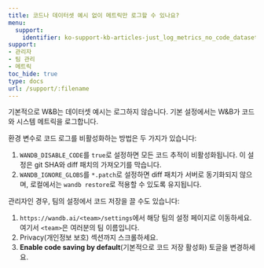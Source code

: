 ```yaml
---
title: 코드나 데이터셋 예시 없이 메트릭만 로그할 수 있나요?
menu:
  support:
    identifier: ko-support-kb-articles-just_log_metrics_no_code_dataset_examples
support:
- 관리자
- 팀 관리
- 메트릭
toc_hide: true
type: docs
url: /support/:filename
---
```


기본적으로 W&B는 데이터셋 예시는 로그하지 않습니다. 기본 설정에서는 W&B가 코드와 시스템 메트릭을 로그합니다.

환경 변수로 코드 로그를 비활성화하는 방법은 두 가지가 있습니다:

1. `WANDB_DISABLE_CODE`를 `true`로 설정하면 모든 코드 추적이 비활성화됩니다. 이 설정은 git SHA와 diff 패치의 가져오기를 막습니다.
2. `WANDB_IGNORE_GLOBS`를 `*.patch`로 설정하면 diff 패치가 서버로 동기화되지 않으며, 로컬에서는 `wandb restore`로 적용할 수 있도록 유지됩니다.

관리자인 경우, 팀의 설정에서 코드 저장을 끌 수도 있습니다:

1. `https://wandb.ai/<team>/settings`에서 해당 팀의 설정 페이지로 이동하세요. 여기서 `<team>`은 여러분의 팀 이름입니다.
2. Privacy(개인정보 보호) 섹션까지 스크롤하세요.
3. **Enable code saving by default**(기본적으로 코드 저장 활성화) 토글을 변경하세요.